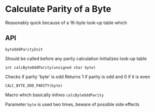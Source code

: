 # Calculate Parity of a Byte

Reasonably quick because of a 16-byte look-up table which 

## API

`byteOddParityInit`

Should be called before any parity calculation
Initializes look-up table

`int calcByteOddParity(unsigned char byte)`

Checks if parity 'byte' is odd
Returns 1 if parity is odd and 0 if it is even

`CALC_BYTE_ODD_PARITY(byte)`

Macro which basically *inlines* `calcByteOddParity`

Parameter `byte` is used two times, beware of possible side effects

